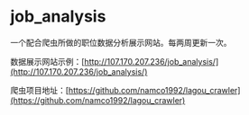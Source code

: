 # job_analysis

一个配合爬虫所做的职位数据分析展示网站。每两周更新一次。

数据展示网站示例：[http://107.170.207.236/job_analysis/](http://107.170.207.236/job_analysis/)

爬虫项目地址：[https://github.com/namco1992/lagou_crawler](https://github.com/namco1992/lagou_crawler)
